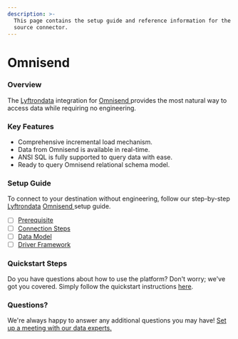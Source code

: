 ```yaml
---
description: >-
  This page contains the setup guide and reference information for the Omnisend 
  source connector.
---
```


# Omnisend

### Overview

The [Lyftrondata](https://www.lyftrondata.com/) integration for [Omnisend ](None/)provides the most natural way to access data while requiring no engineering.

### Key Features

* Comprehensive incremental load mechanism.
* Data from Omnisend is available in real-time.
* ANSI SQL is fully supported to query data with ease.
* Ready to query Omnisend relational schema model.

### Setup Guide

To connect to your destination without engineering, follow our step-by-step [Lyftrondata](https://www.lyftrondata.com/) [Omnisend ](None/)setup guide.

* [ ] [Prerequisite](prerequisite.md)
* [ ] [Connection Steps](connection-steps.md)
* [ ] [Data Model](data-model/erd.md)
* [ ] [Driver Framework](driver-framework/)

### Quickstart Steps

Do you have questions about how to use the platform? Don't worry; we've got you covered. Simply follow the quickstart instructions [here](../../).

### Questions? <a href="#questions" id="questions"></a>

We're always happy to answer any additional questions you may have! [Set up a meeting with our data experts.](https://www.lyftrondata.com/book-a-meeting/)

